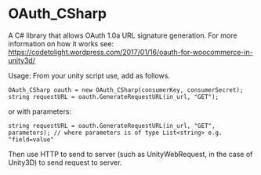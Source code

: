 # OAuth_CSharp
A C# library that allows OAuth 1.0a URL signature generation. For more information on how it works see: https://codetolight.wordpress.com/2017/01/16/oauth-for-woocommerce-in-unity3d/

Usage:
From your unity script use, add as follows.

```
OAuth_CSharp oauth = new OAuth_CSharp(consumerKey, consumerSecret);
string requestURL = oauth.GenerateRequestURL(in_url, "GET");
```

or with parameters:
```
string requestURL = oauth.GenerateRequestURL(in_url, "GET", parameters); // where parameters is of type List<string> e.g. "field=value"
```

Then use HTTP to send to server (such as UnityWebRequest, in the case of Unity3D) to send request to server.
